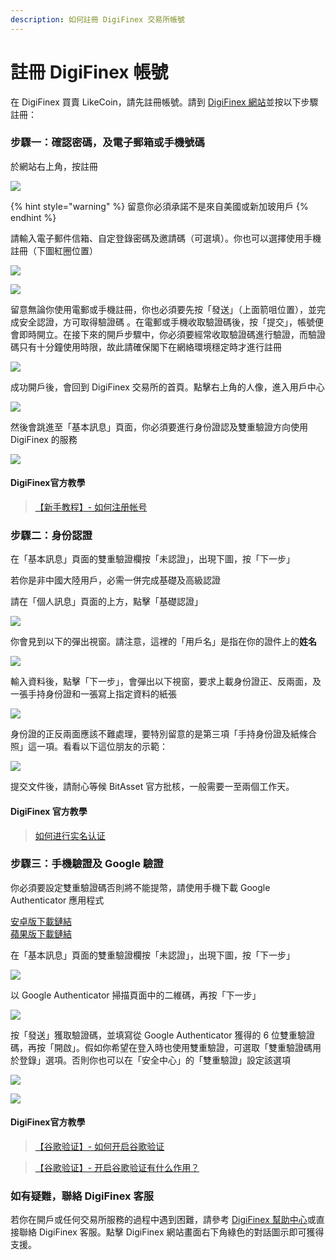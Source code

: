 ```yaml
---
description: 如何註冊 DigiFinex 交易所帳號
---
```


# 註冊 DigiFinex 帳號

在 DigiFinex 買賣 LikeCoin，請先註冊帳號。請到 [DigiFinex 網站](https://www.digifinex.com/)並按以下步驟註冊：

### 步驟一：確認密碼，及電子郵箱或手機號碼 <a id="1"></a>

於網站右上角，按註冊

![](../../.gitbook/assets/digifinex-1.png)

{% hint style="warning" %}
留意你必須承諾不是來自美國或新加玻用戶
{% endhint %}

請輸入電子郵件信箱、自定登錄密碼及邀請碼（可選填）。你也可以選擇使用手機註冊（下圖紅圈位置）

![](../../.gitbook/assets/digifinex-2.png)

![](../../.gitbook/assets/digifinex-3.png)

留意無論你使用電郵或手機註冊，你也必須要先按「發送」（上面箭咀位置），並完成安全認證，方可取得驗證碼 。在電郵或手機收取驗證碼後，按「提交」，帳號便會即時開立。在接下來的開戶步驟中，你必須要經常收取驗證碼進行驗證，而驗證碼只有十分鐘使用時限，故此請確保閣下在網絡環境穩定時才進行註冊

![](../../.gitbook/assets/digifinex-4.png)

成功開戶後，會回到 DigiFinex 交易所的首頁。點擊右上角的人像，進入用戶中心

![](../../.gitbook/assets/digifinex-5.png)

然後會跳進至「基本訊息」頁面，你必須要進行身份證認及雙重驗證方向使用 DigiFinex 的服務

![](../../.gitbook/assets/digifinex-6.png)

#### DigiFinex官方教學

> [【新手教程】- 如何注册帐号](https://digifinex.zendesk.com/hc/zh-cn/articles/360006576493-%E5%A6%82%E4%BD%95%E6%B3%A8%E5%86%8C%E5%B8%90%E5%8F%B7)

### 步驟二：身份認證 <a id="2"></a>

在「基本訊息」頁面的雙重驗證欄按「未認證」，出現下圖，按「下一步」

若你是非中國大陸用戶，必需一併完成基礎及高級認證

請在「個人訊息」頁面的上方，點擊「基礎認證」

![](../../.gitbook/assets/bitasset-4.png)

你會見到以下的彈出視窗。請注意，這裡的「用戶名」是指在你的證件上的**姓名**

![](../../.gitbook/assets/bitasset-5.png)

輸入資料後，點擊「下一步」，會彈出以下視窗，要求上載身份證正、反兩面，及一張手持身份證和一張寫上指定資料的紙張

![](../../.gitbook/assets/bitasset-6.png)

身份證的正反兩面應該不難處理，要特別留意的是第三項「手持身份證及紙條合照」這一項。看看以下這位朋友的示範：

![](../../.gitbook/assets/bitasset-7.jpg)

提交文件後，請耐心等候 BitAsset 官方批核，一般需要一至兩個工作天。

#### DigiFinex 官方教學

> [如何进行实名认证](https://www.digifinex.com/zh-cn/school/course/KC000038.html?topic=ZT000002)

### 步驟三：手機驗證及 Google 驗證 <a id="3-google-"></a>

你必須要設定雙重驗證碼否則將不能提幣，請使用手機下載  Google Authenticator 應用程式

[安卓版下載鏈結](https://play.google.com/store/apps/details?id=com.google.android.apps.authenticator2&hl=zh_TW)  
[蘋果版下載鏈結](https://apps.apple.com/hk/app/google-authenticator/id388497605)

在「基本訊息」頁面的雙重驗證欄按「未認證」，出現下圖，按「下一步」

![](../../.gitbook/assets/digifinex-7.png)

以 Google Authenticator 掃描頁面中的二維碼，再按「下一步」

![](../../.gitbook/assets/digifinex-8.png)

按「發送」獲取驗證碼，並填寫從 Google Authenticator 獲得的 6 位雙重驗證碼，再按「開啟」。假如你希望在登入時也使用雙重驗證，可選取「雙重驗證碼用於登錄」選項。否則你也可以在「安全中心」的「雙重驗證」設定該選項

![](../../.gitbook/assets/digifinex-9.png)

![](../../.gitbook/assets/digifinex-10.png)

#### DigiFinex官方教學

> [【谷歌验证】- 如何开启谷歌验证](https://digifinex.zendesk.com/hc/zh-cn/articles/360007869553--%E8%B0%B7%E6%AD%8C%E9%AA%8C%E8%AF%81-%E5%A6%82%E4%BD%95%E5%BC%80%E5%90%AF%E8%B0%B7%E6%AD%8C%E9%AA%8C%E8%AF%81)

> [【谷歌验证】- 开启谷歌验证有什么作用？](https://digifinex.zendesk.com/hc/zh-cn/articles/360000511061-%E5%BC%80%E5%90%AF%E5%8F%8C%E9%87%8D%E9%AA%8C%E8%AF%81%E6%9C%89%E4%BB%80%E4%B9%88%E4%BD%9C%E7%94%A8-)

### 如有疑難，聯絡 DigiFinex 客服

若你在開戶或任何交易所服務的過程中遇到困難，請參考 [DigiFinex 幫助中心](https://digifinex.zendesk.com/hc/zh-cn)或直接聯絡 DigiFinex 客服。點擊 DigiFinex 網站畫面右下角綠色的對話圖示即可獲得支援。

